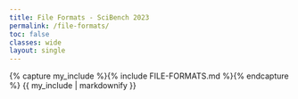 ```yaml
---
title: File Formats - SciBench 2023
permalink: /file-formats/
toc: false
classes: wide
layout: single
---
```


{% capture my_include %}{% include FILE-FORMATS.md %}{% endcapture %}
{{ my_include | markdownify }}

